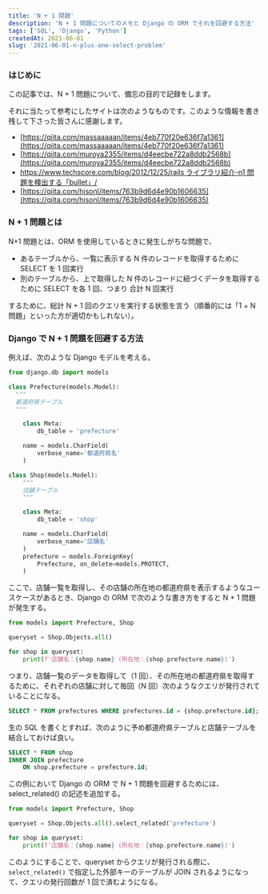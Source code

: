 ```yaml
---
title: 'N + 1 問題'
description: 'N + 1 問題についてのメモと Django の ORM でそれを回避する方法'
tags: ['SQL', 'Django', 'Python']
createdAt: 2021-06-01
slug: '2021-06-01-n-plus-one-select-problem'
---
```


### はじめに

この記事では、N + 1 問題について、備忘の目的で記録をします。

それに当たって参考にしたサイトは次のようなものです。このような情報を書き残して下さった皆さんに感謝します。

- [https://qiita.com/massaaaaan/items/4eb770f20e636f7a1361](https://qiita.com/massaaaaan/items/4eb770f20e636f7a1361)
- [https://qiita.com/muroya2355/items/d4eecbe722a8ddb2568b](https://qiita.com/muroya2355/items/d4eecbe722a8ddb2568b)
- [https://www.techscore.com/blog/2012/12/25/rails ライブラリ紹介-n1 問題を検出する「bullet」/](https://www.techscore.com/blog/2012/12/25/rails%E3%83%A9%E3%82%A4%E3%83%96%E3%83%A9%E3%83%AA%E7%B4%B9%E4%BB%8B-n1%E5%95%8F%E9%A1%8C%E3%82%92%E6%A4%9C%E5%87%BA%E3%81%99%E3%82%8B%E3%80%8Cbullet%E3%80%8D/)
- [https://qiita.com/hisonl/items/763b9d6d4e90b1606635](https://qiita.com/hisonl/items/763b9d6d4e90b1606635)

### N + 1 問題とは

N+1 問題とは、ORM を使用しているときに発生しがちな問題で、

- あるテーブルから、一覧に表示する N 件のレコードを取得するために SELECT を 1 回実行
- 別のテーブルから、上で取得した N 件のレコードに紐づくデータを取得するために SELECT を各 1 回、つまり 合計 N 回実行

するために、総計 N + 1 回のクエリを実行する状態を言う（順番的には「1 + N 問題」といった方が適切かもしれない）。

### Django で N + 1 問題を回避する方法

例えば、次のような Django モデルを考える。

```py
from django.db import models

class Prefecture(models.Model):
  """
  都道府県テーブル
  """

	class Meta:
		db_table = 'prefecture'

	name = models.CharField(
		verbose_name='都道府県名'
	)

class Shop(models.Model):
	"""
	店舗テーブル
	"""

	class Meta:
		db_table = 'shop'

	name = models.CharField(
		verbose_name='店舗名'
	)
	prefecture = models.ForeignKey(
		Prefecture, on_delete=models.PROTECT,
	)
```

ここで、店舗一覧を取得し、その店舗の所在地の都道府県を表示するようなユースケースがあるとき、Django の ORM で次のような書き方をすると N + 1 問題が発生する。

```py
from models import Prefecture, Shop

queryset = Shop.Objects.all()

for shop in queryset:
	print(f'店舗名：{shop.name} (所在地：{shop.prefecture.name})')
```

つまり、店舗一覧のデータを取得して（1 回）、その所在地の都道府県を取得するために、それぞれの店舗に対して毎回（N 回）次のようなクエリが発行されていることになる。

```sql
SELECT * FROM prefectures WHERE prefectures.id = {shop.prefecture.id};
```

生の SQL を書くとすれば、次のように予め都道府県テーブルと店舗テーブルを結合しておけば良い。

```SQL
SELECT * FROM shop
INNER JOIN prefecture
	ON shop.prefecture = prefecture.id;
```

この例において Django の ORM で N + 1 問題を回避するためには、 select_related() の記述を追加する。

```py
from models import Prefecture, Shop

queryset = Shop.Objects.all().select_related('prefecture')

for shop in queryset:
	print(f'店舗名：{shop.name} (所在地：{shop.prefecture.name})')
```

このようにすることで、queryset からクエリが発行される際に、 `select_related()` で指定した外部キーのテーブルが JOIN されるようになって、クエリの発行回数が 1 回で済むようになる。
